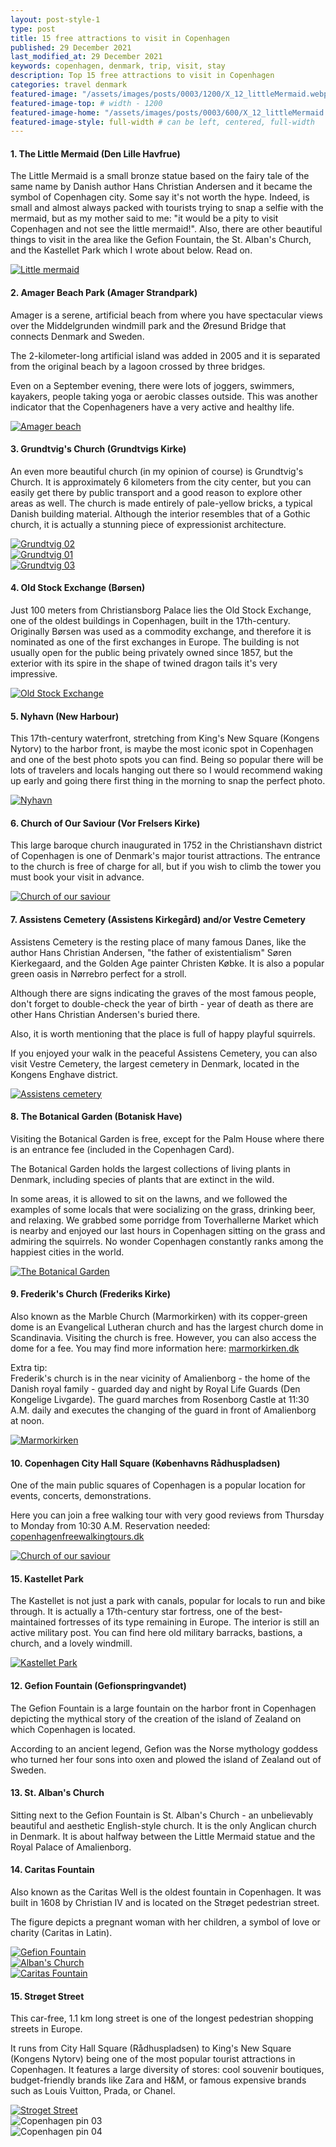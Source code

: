 ```yaml
---
layout: post-style-1
type: post
title: 15 free attractions to visit in Copenhagen 
published: 29 December 2021
last_modified_at: 29 December 2021
keywords: copenhagen, denmark, trip, visit, stay
description: Top 15 free attractions to visit in Copenhagen 
categories: travel denmark
featured-image: "/assets/images/posts/0003/1200/X_12_littleMermaid.webp" # full size
featured-image-top: # width - 1200
featured-image-home: "/assets/images/posts/0003/600/X_12_littleMermaid.webp" # width - 600
featured-image-style: full-width # can be left, centered, full-width
---
```

#### 1. The Little Mermaid (Den Lille Havfrue)

The Little Mermaid is a small bronze statue based on the fairy tale of the same name by Danish author Hans Christian Andersen and it became the symbol of Copenhagen city. Some say it's not worth the hype. Indeed, is small and almost always packed with tourists trying to snap a selfie with the mermaid, but as my mother said to me: "it would be a pity to visit Copenhagen and not see the little mermaid!". Also, there are other beautiful things to visit in the area like the Gefion Fountain, the St. Alban's Church, and the Kastellet Park which I wrote about below. Read on.

<!-- full width in article image -->
<div class="col-sm-12 text-center mb-3 mt-3">
    <a href="{{ site.url }}/assets/images/posts/0003/1200/X_12_littleMermaid.webp" data-fslightbox="gallery">
        <img 
            src="{{ site.url }}/assets/images/posts/0003/1200/X_12_littleMermaid.webp" 
            class="img-fluid img-thumbnail" alt="Little mermaid" 
        />
    </a>
</div>

#### 2. Amager Beach Park (Amager Strandpark)

Amager is a serene, artificial beach from where you have spectacular views over the Middelgrunden windmill park and the Øresund Bridge that connects Denmark and Sweden.

The 2-kilometer-long artificial island was added in 2005 and it is separated from the original beach by a lagoon crossed by three bridges.

Even on a September evening, there were lots of joggers, swimmers, kayakers, people taking yoga or aerobic classes outside. This was another indicator that the Copenhageners have a very active and healthy life.

<!-- full width in article image -->
<div class="col-sm-12 text-center mb-3 mt-3">
    <a href="{{ site.url }}/assets/images/posts/0003/1200/X_8_amager.webp" data-fslightbox="gallery">
        <img 
            src="{{ site.url }}/assets/images/posts/0003/1200/X_8_amager.webp" 
            class="img-fluid img-thumbnail" alt="Amager beach" 
        />
    </a>
</div>

#### 3. Grundtvig's Church (Grundtvigs Kirke)

An even more beautiful church (in my opinion of course) is Grundtvig's Church. It is approximately 6 kilometers from the city center, but you can easily get there by public transport and a good reason to explore other areas as well. The church is made entirely of pale-yellow bricks, a typical Danish building material. Although the interior resembles that of a Gothic church, it is actually a stunning piece of expressionist architecture.

<!-- gallery -->
<div class="row mb-4">
    <div class="col-sm-12 col-md-12 col-lg-4 mt-3">
        <a href="{{ site.url }}/assets/images/posts/0003/1200/X_10_gruntvigs_1.webp" data-fslightbox="gallery">
            <img 
                src="{{ site.url }}/assets/images/posts/0003/1200/X_10_gruntvigs_1.webp" 
                class="post-gallery-image img-thumbnail" 
                alt="Grundtvig 02" 
            />
        </a>
    </div>
    <div class="col-sm-12 col-md-12 col-lg-4 mt-3">
        <a href="{{ site.url }}/assets/images/posts/0003/1200/X_10_gruntvigs_2.webp" data-fslightbox="gallery">
            <img 
                src="{{ site.url }}/assets/images/posts/0003/1200/X_10_gruntvigs_2.webp" 
                class="post-gallery-image img-thumbnail" 
                alt="Grundtvig 01" 
            />
        </a>
    </div>
    <div class="col-sm-12 col-md-12 col-lg-4 mt-3">
        <a href="{{ site.url }}/assets/images/posts/0003/1200/X_10_gruntvigs_3.webp" data-fslightbox="gallery">
            <img 
                src="{{ site.url }}/assets/images/posts/0003/1200/X_10_gruntvigs_3.webp" 
                class="post-gallery-image img-thumbnail" 
                alt="Grundtvig 03"
             />
        </a>
    </div>
</div>

#### 4. Old Stock Exchange (Børsen)

Just 100 meters from Christiansborg Palace lies the Old Stock Exchange, one of the oldest buildings in Copenhagen, built in the 17th-century. Originally Børsen was used as a commodity exchange, and therefore it is nominated as one of the first exchanges in Europe. The building is not usually open for the public being privately owned since 1857, but the exterior with its spire in the shape of twined dragon tails it's very impressive.

<!-- full width in article image -->
<div class="col-sm-12 text-center mb-3 mt-3">
    <a href="{{ site.url }}/assets/images/posts/0003/1200/5_Borsen.webp" data-fslightbox="gallery">
        <img 
            src="{{ site.url }}/assets/images/posts/0003/1200/5_Borsen.webp" 
            class="img-fluid img-thumbnail" alt="Old Stock Exchange" 
        />
    </a>
</div>

#### 5. Nyhavn (New Harbour)

This 17th-century waterfront, stretching from King's New Square (Kongens Nytorv) to the harbor front, is maybe the most iconic spot in Copenhagen and one of the best photo spots you can find. Being so popular there will be lots of travelers and locals hanging out there so I would recommend waking up early and going there first thing in the morning to snap the perfect photo.

<!-- full width in article image -->
<div class="col-sm-12 text-center mb-3 mt-3">
    <a href="{{ site.url }}/assets/images/posts/0003/1200/X_1_nyhavn.webp" data-fslightbox="gallery">
        <img 
            src="{{ site.url }}/assets/images/posts/0003/1200/X_1_nyhavn.webp" 
            class="img-fluid img-thumbnail" alt="Nyhavn" 
        />
    </a>
</div>

#### 6. Church of Our Saviour (Vor Frelsers Kirke)

This large baroque church inaugurated in 1752 in the Christianshavn district of Copenhagen is one of Denmark's major tourist attractions. The entrance to the church is free of charge for all, but if you wish to climb the tower you must book your visit in advance.

<!-- full width in article image -->
<div class="col-sm-12 text-center mb-3 mt-3">
    <a href="{{ site.url }}/assets/images/posts/0003/1200/X_6_churchOfOurSaviour.webp" data-fslightbox="gallery">
        <img 
            src="{{ site.url }}/assets/images/posts/0003/1200/X_6_churchOfOurSaviour.webp" 
            class="img-fluid img-thumbnail" alt="Church of our saviour" 
        />
    </a>
</div>

#### 7. Assistens Cemetery (Assistens Kirkegård) and/or Vestre Cemetery 

Assistens Cemetery is the resting place of many famous Danes, like the author Hans Christian Andersen, "the father of existentialism" Søren Kierkegaard, and the Golden Age painter Christen Købke. It is also a popular green oasis in Nørrebro perfect for a stroll.

Although there are signs indicating the graves of the most famous people, don't forget to double-check the year of birth - year of death as there are other Hans Christian Andersen's buried there.

Also, it is worth mentioning that the place is full of happy playful squirrels.

If you enjoyed your walk in the peaceful Assistens Cemetery, you can also visit Vestre Cemetery, the largest cemetery in Denmark, located in the Kongens Enghave district.

<!-- full width in article image -->
<div class="col-sm-12 text-center mb-3 mt-3">
    <a href="{{ site.url }}/assets/images/posts/0003/1200/X_7_assistens.webp" data-fslightbox="gallery">
        <img 
            src="{{ site.url }}/assets/images/posts/0003/1200/X_7_assistens.webp" 
            class="img-fluid img-thumbnail" alt="Assistens cemetery" 
        />
    </a>
</div>

#### 8. The Botanical Garden (Botanisk Have)

Visiting the Botanical Garden is free, except for the Palm House where there is an entrance fee (included in the Copenhagen Card).

The Botanical Garden holds the largest collections of living plants in Denmark, including species of plants that are extinct in the wild.

In some areas, it is allowed to sit on the lawns, and we followed the examples of some locals that were socializing on the grass, drinking beer, and relaxing. We grabbed some porridge from Toverhallerne Market which is nearby and enjoyed our last hours in Copenhagen sitting on the grass and admiring the squirrels. No wonder Copenhagen constantly ranks among the happiest cities in the world.

<!-- full width in article image -->
<div class="col-sm-12 text-center mb-3 mt-3">
    <a href="{{ site.url }}/assets/images/posts/0003/1200/11_botanical.webp" data-fslightbox="gallery">
        <img 
            src="{{ site.url }}/assets/images/posts/0003/1200/11_botanical.webp" 
            class="img-fluid img-thumbnail" alt="The Botanical Garden" 
        />
    </a>
</div>

#### 9. Frederik's Church (Frederiks Kirke)

Also known as the Marble Church (Marmorkirken) with its copper-green dome is an Evangelical Lutheran church and has the largest church dome in Scandinavia. Visiting the church is free. However, you can also access the dome for a fee. You may find more information here: [marmorkirken.dk](https://www.marmorkirken.dk/admission)

Extra tip:  
Frederik's church is in the near vicinity of Amalienborg - the home of the Danish royal family - guarded day and night by Royal Life Guards (Den Kongelige Livgarde). The guard marches from Rosenborg Castle at 11:30 A.M. daily and executes the changing of the guard in front of Amalienborg at noon.

<!-- full width in article image -->
<div class="col-sm-12 text-center mb-3 mt-3">
    <a href="{{ site.url }}/assets/images/posts/0003/1200/X_9_frederik.webp" data-fslightbox="gallery">
        <img 
            src="{{ site.url }}/assets/images/posts/0003/1200/X_9_frederik.webp" 
            class="img-fluid img-thumbnail" alt="Marmorkirken" 
        />
    </a>
</div>

#### 10. Copenhagen City Hall Square (Københavns Rådhuspladsen)

One of the main public squares of Copenhagen is a popular location for events, concerts, demonstrations.

Here you can join a free walking tour with very good reviews from Thursday to Monday from 10:30 A.M. Reservation needed: [copenhagenfreewalkingtours.dk](http://www.copenhagenfreewalkingtours.dk/)

<!-- full width in article image -->
<div class="col-sm-12 text-center mb-3 mt-3">
    <a href="{{ site.url }}/assets/images/posts/0003/1200/Copenhagen-City-Hall-Square.webp" data-fslightbox="gallery">
        <img 
            src="{{ site.url }}/assets/images/posts/0003/1200/Copenhagen-City-Hall-Square.webp" 
            class="img-fluid img-thumbnail" alt="Church of our saviour" 
        />
    </a>
</div>

#### 15. Kastellet Park

The Kastellet is not just a park with canals, popular for locals to run and bike through. It is actually a 17th-century star fortress, one of the best-maintained fortresses of its type remaining in Europe. The interior is still an active military post. You can find here old military barracks, bastions, a church, and a lovely windmill.

<!-- full width in article image -->
<div class="col-sm-12 text-center mb-3 mt-3">
    <a href="{{ site.url }}/assets/images/posts/0003/1200/X_15_kastellet.webp" data-fslightbox="gallery">
        <img 
            src="{{ site.url }}/assets/images/posts/0003/1200/X_15_kastellet.webp" 
            class="img-fluid img-thumbnail" alt="Kastellet Park" 
        />
    </a>
</div>

#### 12. Gefion Fountain (Gefionspringvandet)

The Gefion Fountain is a large fountain on the harbor front in Copenhagen depicting the mythical story of the creation of the island of Zealand on which Copenhagen is located. 

According to an ancient legend, Gefion was the Norse mythology goddess who turned her four sons into oxen and plowed the island of Zealand out of Sweden.

#### 13. St. Alban's Church

Sitting next to the Gefion Fountain is St. Alban's Church - an unbelievably beautiful and aesthetic English-style church. It is the only Anglican church in Denmark. It is about halfway between the Little Mermaid statue and the Royal Palace of Amalienborg. 

#### 14. Caritas Fountain

Also known as the Caritas Well is the oldest fountain in Copenhagen. It was built in 1608 by Christian IV and is located on the Strøget pedestrian street.

The figure depicts a pregnant woman with her children, a symbol of love or charity (Caritas in Latin).

<!-- gallery -->
<div class="row mb-4">
    <div class="col-sm-12 col-md-4 col-lg-4 mt-3">
        <a href="{{ site.url }}/assets/images/posts/0003/1200/13_Gefion.webp" data-fslightbox="gallery">
            <img 
                src="{{ site.url }}/assets/images/posts/0003/1200/13_Gefion.webp" 
                class="post-gallery-image-4-5 img-thumbnail" 
                alt="Gefion Fountain" 
            />
        </a>
    </div>
    <div class="col-sm-12 col-md-4 col-lg-4 mt-3">
        <a href="{{ site.url }}/assets/images/posts/0003/1200/14_1_AlbansChurch.webp" data-fslightbox="gallery">
            <img 
                src="{{ site.url }}/assets/images/posts/0003/1200/14_1_AlbansChurch.webp" 
                class="post-gallery-image-4-5 img-thumbnail" 
                alt="Alban's Church"
             />
        </a>
    </div>
    <div class="col-sm-12 col-md-4 col-lg-4 mt-3">
        <a href="{{ site.url }}/assets/images/posts/0003/1200/X_3_caritas.webp" data-fslightbox="gallery">
            <img 
                src="{{ site.url }}/assets/images/posts/0003/1200/X_3_caritas.webp" 
                class="post-gallery-image-4-5 img-thumbnail" 
                alt="Caritas Fountain" 
            />
        </a>
    </div>
</div>

#### 15. Strøget Street

This car-free, 1.1 km long street is one of the longest pedestrian shopping streets in Europe. 

It runs from City Hall Square (Rådhuspladsen) to King's New Square (Kongens Nytorv) being one of the most popular tourist attractions in Copenhagen. It features a large diversity of stores: cool souvenir boutiques, budget-friendly brands like Zara and H&M, or famous expensive brands such as Louis Vuitton, Prada, or Chanel. 

<!-- full width in article image -->
<div class="col-sm-12 text-center mb-3 mt-3">
    <a href="{{ site.url }}/assets/images/posts/0003/1200/2_1_Stroget.webp" data-fslightbox="gallery">
        <img 
            src="{{ site.url }}/assets/images/posts/0003/1200/2_1_Stroget.webp" 
            class="img-fluid img-thumbnail" alt="Stroget Street" 
        />
    </a>
</div>

<div class="row mb-4">
    <div class="col-sm-6 text-center mb-3 mt-3">
        <img 
            src="{{ site.url }}/assets/images/posts/0003/1200/pin3.webp" 
            class="img-fluid img-thumbnail" alt="Copenhagen pin 03" 
        />
    </div>
    <div class="col-sm-6 text-center mb-3 mt-3">
        <img 
            src="{{ site.url }}/assets/images/posts/0003/1200/pin4.webp" 
            class="img-fluid img-thumbnail" alt="Copenhagen pin 04" 
        />
    </div>
</div>